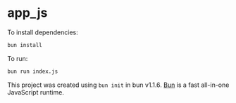 # app_js

To install dependencies:

```bash
bun install
```

To run:

```bash
bun run index.js
```

This project was created using `bun init` in bun v1.1.6. [Bun](https://bun.sh) is a fast all-in-one JavaScript runtime.
